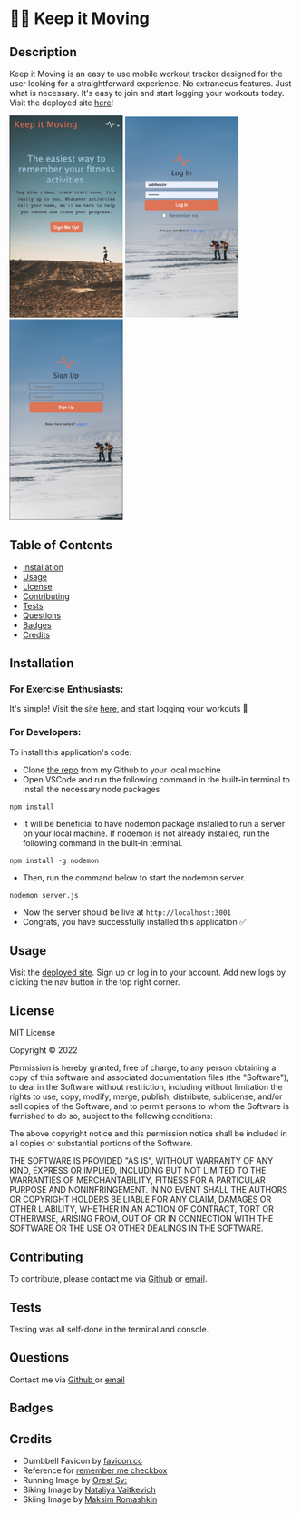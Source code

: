 # 🏃‍♀️ Keep it Moving

## Description

Keep it Moving is an easy to use mobile workout tracker designed for the user looking for a straightforward experience. No extraneous features. Just what is necessary. It's easy to join and start logging your workouts today. Visit the deployed site [here](https://show-up-sab.herokuapp.com/)!

<img src="public/assets/readme/noAuth-iPhone.png" alt="drawing" width="200"/>
<img src="public/assets/readme/login-iPhone.png" alt="drawing" width="200"/>
<img src="public/assets/readme/signup-iPhone.png" alt="drawing" width="200"/>

## Table of Contents

- [Installation](#installation)
- [Usage](#usage)
- [License](#license)
- [Contributing](#contributing)
- [Tests](#tests)
- [Questions](#questions)
- [Badges](#badges)
- [Credits](#credits)

## Installation

### For Exercise Enthusiasts:

It's simple! Visit the site [here](https://show-up-sab.herokuapp.com/), and start logging your workouts 📝

### For Developers:

To install this application's code:

- Clone [the repo](https://github.com/sabhanson/show-up) from my Github to your local machine
- Open VSCode and run the following command in the built-in terminal to install the necessary node packages

```
npm install
```

- It will be beneficial to have nodemon package installed to run a server on your local machine. If nodemon is not already installed, run the following command in the built-in terminal.

```
npm install -g nodemon
```

- Then, run the command below to start the nodemon server.

```
nodemon server.js
```

- Now the server should be live at `http://localhost:3001`
- Congrats, you have successfully installed this application ✅

## Usage

Visit the [deployed site](https://show-up-sab.herokuapp.com/). Sign up or log in to your account. Add new logs by clicking the nav button in the top right corner.

## License

<p>
MIT License

Copyright &copy; 2022

Permission is hereby granted, free of charge, to any person obtaining a copy
of this software and associated documentation files (the "Software"), to deal
in the Software without restriction, including without limitation the rights
to use, copy, modify, merge, publish, distribute, sublicense, and/or sell
copies of the Software, and to permit persons to whom the Software is
furnished to do so, subject to the following conditions:

The above copyright notice and this permission notice shall be included in all
copies or substantial portions of the Software.

THE SOFTWARE IS PROVIDED "AS IS", WITHOUT WARRANTY OF ANY KIND, EXPRESS OR
IMPLIED, INCLUDING BUT NOT LIMITED TO THE WARRANTIES OF MERCHANTABILITY,
FITNESS FOR A PARTICULAR PURPOSE AND NONINFRINGEMENT. IN NO EVENT SHALL THE
AUTHORS OR COPYRIGHT HOLDERS BE LIABLE FOR ANY CLAIM, DAMAGES OR OTHER
LIABILITY, WHETHER IN AN ACTION OF CONTRACT, TORT OR OTHERWISE, ARISING FROM,
OUT OF OR IN CONNECTION WITH THE SOFTWARE OR THE USE OR OTHER DEALINGS IN THE
SOFTWARE.

  </p>

## Contributing

To contribute, please contact me via [Github](https://www.github.com/sabhanson) or
[email](mailto:sabhanson7@gmail.com).

## Tests

Testing was all self-done in the terminal and console.

## Questions

Contact me via
[Github ](https://www.github.com/sabhanson) or [email](mailto:sabhanson7@gmail.com)

## Badges

## Credits

- Dumbbell Favicon by [favicon.cc](https://www.favicon.cc/?action=edit_image&file_id=936438)
- Reference for [remember me checkbox](https://codepen.io/AllThingsSmitty/pen/pOoeyz)
- Running Image by [Orest Sv: ](https://www.pexels.com/photo/photo-of-person-running-on-dirt-road-1821694/)
- Biking Image by [Nataliya Vaitkevich](https://www.pexels.com/photo/people-biking-on-a-dirt-road-5712935/])
- Skiing Image by [Maksim Romashkin](https://www.pexels.com/photo/unrecognizable-backpackers-skiing-on-frozen-lake-in-winter-7108244/)

